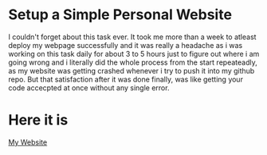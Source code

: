 # Setup a Simple Personal Website
I couldn't forget about this task ever. It took me more than a week to atleast deploy my webpage successfully and it was really a headache as i was working on this task daily for about 3 to 5 hours just to figure out where i am going wrong and i literally did the whole process from the start repeateadly, as my website was getting crashed whenever i try to push it into my github repo. 
But that satisfaction after it was done finally, was like getting your code accecpted at once without any single error.     

# Here it is
[My Website](https://den1f.github.io/)
